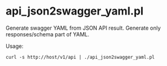 api_json2swagger_yaml.pl
========================

Generate swagger YAML from JSON API result.
Generate only responses/schema part of YAML.

Usage:

    curl -s http://host/v1/api | ./api_json2swagger_yaml.pl
